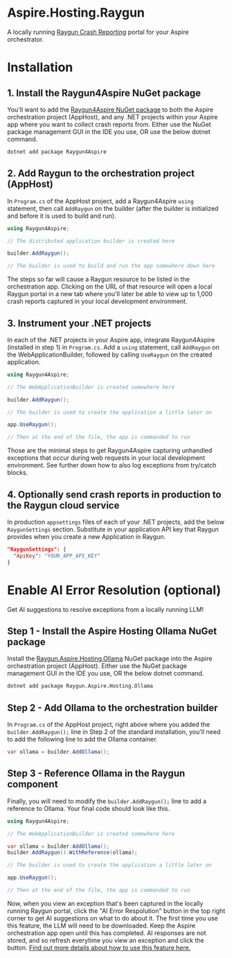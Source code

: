 # Aspire.Hosting.Raygun

A locally running [Raygun Crash Reporting](https://raygun.com/platform/crash-reporting) portal for your Aspire orchestrator.

# Installation

## 1. Install the Raygun4Aspire NuGet package

You'll want to add the [Raygun4Aspire NuGet package](https://www.nuget.org/packages/Raygun4Aspire) to both the Aspire orchestration project (AppHost), and any .NET projects within your Aspire app where you want to collect crash reports from. Either use the NuGet package management GUI in the IDE you use, OR use the below dotnet command.

```bash
dotnet add package Raygun4Aspire
```

## 2. Add Raygun to the orchestration project (AppHost)

In `Program.cs` of the AppHost project, add a Raygun4Aspire `using` statement, then call `AddRaygun` on the builder (after the builder is initialized and before it is used to build and run).

```csharp
using Raygun4Aspire;

// The distributed application builder is created here

builder.AddRaygun();

// The builder is used to build and run the app somewhere down here
```

The steps so far will cause a Raygun resource to be listed in the orchestration app. Clicking on the URL of that resource will open a local Raygun portal in a new tab where you'll later be able to view up to 1,000 crash reports captured in your local development environment.

## 3. Instrument your .NET projects

In each of the .NET projects in your Aspire app, integrate Raygun4Aspire (installed in step 1) in `Program.cs`. Add a `using` statement, call `AddRaygun` on the WebApplicationBuilder, followed by calling `UseRaygun` on the created application.

```csharp
using Raygun4Aspire;

// The WebApplicationBuilder is created somewhere here

builder.AddRaygun();

// The builder is used to create the application a little later on

app.UseRaygun();

// Then at the end of the file, the app is commanded to run
```

Those are the minimal steps to get Raygun4Aspire capturing unhandled exceptions that occur during web requests in your local development environment. See further down how to also log exceptions from try/catch blocks.

## 4. Optionally send crash reports in production to the Raygun cloud service

In production `appsettings` files of each of your .NET projects, add the below `RaygunSettings` section. Substitute in your application API key that Raygun provides when you create a new Application in Raygun.

```json
"RaygunSettings": {
  "ApiKey": "YOUR_APP_API_KEY"
}
```

# Enable AI Error Resolution (optional)

Get AI suggestions to resolve exceptions from a locally running LLM!

## Step 1 - Install the Aspire Hosting Ollama NuGet package

Install the [Raygun.Aspire.Hosting.Ollama](https://www.nuget.org/packages/Raygun.Aspire.Hosting.Ollama#readme-body-tab) NuGet package into the Aspire orchestration project (AppHost). Either use the NuGet package management GUI in the IDE you use, OR the below dotnet command.

```bash
dotnet add package Raygun.Aspire.Hosting.Ollama
```

## Step 2 - Add Ollama to the orchestration builder

In `Program.cs` of the AppHost project, right above where you added the `builder.AddRaygun();` line in Step 2 of the standard installation, you'll need to add the following line to add the Ollama container.

```csharp
var ollama = builder.AddOllama();
```

## Step 3 - Reference Ollama in the Raygun component

Finally, you will need to modify the `builder.AddRaygun();` line to add a reference to Ollama. Your final code should look like this.

```csharp
using Raygun4Aspire;

// The WebApplicationBuilder is created somewhere here

var ollama = builder.AddOllama();
builder.AddRaygun().WithReference(ollama);

// The builder is used to create the application a little later on

app.UseRaygun();

// Then at the end of the file, the app is commanded to run
```

Now, when you view an exception that's been captured in the locally running Raygun portal, click the "AI Error Respolution" button in the top right corner to get AI suggestions on what to do about it.
The first time you use this feature, the LLM will need to be downloaded. Keep the Aspire orchestration app open until this has completed.
AI responses are not stored, and so refresh everytime you view an exception and click the button.
[Find out more details about how to use this feature here.](https://raygun.com/documentation/language-guides/dotnet/crash-reporting/aspire#using-ai-error-resolution-within-aspire)
